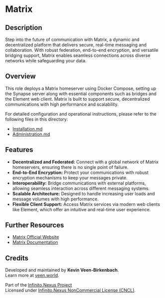 # Matrix

## Description

Step into the future of communication with Matrix, a dynamic and decentralized platform that delivers secure, real-time messaging and collaboration. With robust federation, end-to-end encryption, and versatile bridging support, Matrix enables seamless connections across diverse networks while safeguarding your data.

## Overview

This role deploys a Matrix homeserver using Docker Compose, setting up the Synapse server along with essential components such as bridges and the Element web client. Matrix is built to support secure, decentralized communications with high performance and scalability.

For detailed configuration and operational instructions, please refer to the following files in this directory:
- [Installation.md](./Installation.md)
- [Administration.md](./Administration.md)

## Features

- **Decentralized and Federated:** Connect with a global network of Matrix homeservers, ensuring there is no single point of failure.
- **End-to-End Encryption:** Protect your communications with robust encryption mechanisms to keep your messages private.
- **Interoperability:** Bridge communications with external platforms, allowing seamless interaction across different messaging systems.
- **Scalable Architecture:** Designed to handle increasing user loads and message volumes with high performance.
- **Flexible Client Support:** Access Matrix services via modern web clients like Element, which offer an intuitive and real-time user experience.

## Further Resources

- [Matrix Official Website](https://matrix.org/)
- [Matrix Documentation](https://matrix.org/docs/)

## Credits

Developed and maintained by **Kevin Veen-Birkenbach**.  
Learn more at [veen.world](https://www.veen.world).

Part of the [Infinito.Nexus Project](https://s.infinito.nexus/code)  
Licensed under [Infinito.Nexus NonCommercial License (CNCL)](https://s.infinito.nexus/license).